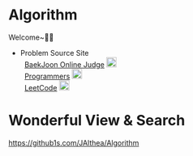 # Algorithm

Welcome~🎲🎨 <br>
* Problem Source Site
<br>&nbsp;&nbsp;[BaekJoon Online Judge](https://www.acmicpc.net/) <img src="https://www.acmicpc.net/safari-pinned-tab.svg" color="#0076c0" width="20" height="20"></img>
<br>&nbsp;&nbsp;[Programmers](https://programmers.co.kr/learn/challenges) <img src="https://programmers.co.kr/assets/icons/favicon-40b78633b6556a68c3da8e2125c31512fbd01d09906ab76c8a8ff289e494cadb.png" width="20" height="20"></img>
<br>&nbsp;&nbsp;[LeetCode](https://leetcode.com/problemset/all/) <img src="https://leetcode.com/static/images/LeetCode_logo.png" width="20" height="20"></img> <br>

# Wonderful View & Search
https://github1s.com/JAlthea/Algorithm <br>

